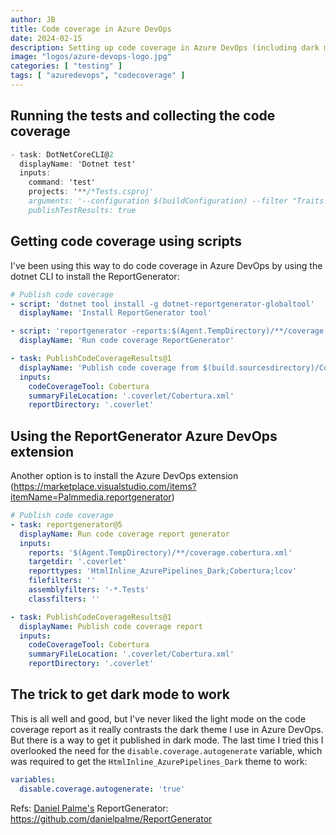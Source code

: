 ```yaml
---
author: JB
title: Code coverage in Azure DevOps
date: 2024-02-15
description: Setting up code coverage in Azure DevOps (including dark mode)
image: "logos/azure-devops-logo.jpg"
categories: [ "testing" ]
tags: [ "azuredevops", "codecoverage" ]
---
```


## Running the tests and collecting the code coverage

```cs
- task: DotNetCoreCLI@2
  displayName: 'Dotnet test'
  inputs:
    command: 'test'
    projects: '**/*Tests.csproj'
    arguments: '--configuration $(buildConfiguration) --filter "Traits!=Local&Traits!=Interactive" --collect:"XPlat Code Coverage"'
    publishTestResults: true
```

## Getting code coverage using scripts

I've been using this way to do code coverage in Azure DevOps by using the dotnet CLI to install the ReportGenerator:

```yaml
# Publish code coverage
- script: 'dotnet tool install -g dotnet-reportgenerator-globaltool'
  displayName: 'Install ReportGenerator tool'

- script: 'reportgenerator -reports:$(Agent.TempDirectory)/**/coverage.cobertura.xml -targetdir:".coverlet" -reporttypes:"HtmlInline_AzurePipelines_Dark;Cobertura;lcov" -filefilters:"" -classfilters:"" -assemblyfilters:"-*.Tests"'
  displayName: 'Run code coverage ReportGenerator'

- task: PublishCodeCoverageResults@1
  displayName: 'Publish code coverage from $(build.sourcesdirectory)/Cobertura.xml'
  inputs:
    codeCoverageTool: Cobertura
    summaryFileLocation: '.coverlet/Cobertura.xml'
    reportDirectory: '.coverlet'
```

## Using the ReportGenerator Azure DevOps extension

Another option is to install the Azure DevOps extension (https://marketplace.visualstudio.com/items?itemName=Palmmedia.reportgenerator)

```yaml
# Publish code coverage
- task: reportgenerator@5
  displayName: Run code coverage report generator
  inputs:
    reports: '$(Agent.TempDirectory)/**/coverage.cobertura.xml'
    targetdir: '.coverlet'
    reporttypes: 'HtmlInline_AzurePipelines_Dark;Cobertura;lcov'
    filefilters: ''
    assemblyfilters: '-*.Tests'
    classfilters: ''

- task: PublishCodeCoverageResults@1  
  displayName: Publish code coverage report
  inputs:
    codeCoverageTool: Cobertura
    summaryFileLocation: '.coverlet/Cobertura.xml'
    reportDirectory: '.coverlet'
```

## The trick to get dark mode to work

This is all well and good, but I've never liked the light mode on the code coverage report as it really contrasts the dark theme I use in Azure DevOps. But there is a way to get it published in dark mode. The last time I tried this I overlooked the need for the `disable.coverage.autogenerate` variable, which was required to get the `HtmlInline_AzurePipelines_Dark` theme to work:

```yaml
variables:
  disable.coverage.autogenerate: 'true'
```

Refs:
[Daniel Palme's](https://github.com/danielpalme) ReportGenerator: https://github.com/danielpalme/ReportGenerator
